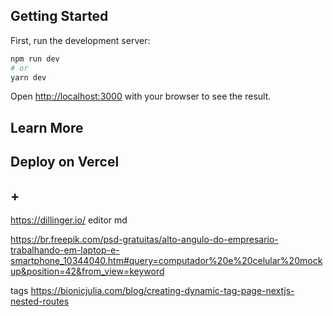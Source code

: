 
## Getting Started

First, run the development server:

```bash
npm run dev
# or
yarn dev
```

Open [http://localhost:3000](http://localhost:3000) with your browser to see the result.



## Learn More



## Deploy on Vercel

## +

https://dillinger.io/ editor md

https://br.freepik.com/psd-gratuitas/alto-angulo-do-empresario-trabalhando-em-laptop-e-smartphone_10344040.htm#query=computador%20e%20celular%20mockup&position=42&from_view=keyword

tags
https://bionicjulia.com/blog/creating-dynamic-tag-page-nextjs-nested-routes